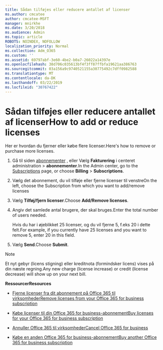 ```yaml
---
title: Sådan tilføjes eller reducere antallet af licenser
ms.author: cmcatee
author: cmcatee-MSFT
manager: mnirkhe
ms.date: 3/20/2018
ms.audience: Admin
ms.topic: article
ROBOTS: NOINDEX, NOFOLLOW
localization_priority: Normal
ms.collection: Adm_O365
ms.custom: ''
ms.assetid: 69797abf-3e60-4be2-b0a7-26022a14397e
ms.openlocfilehash: 38d706c035613bf4f3ff87ffbfa19621aa386763
ms.sourcegitcommit: 03a156a9c9740521155a30775492c7dff0982588
ms.translationtype: MT
ms.contentlocale: da-DK
ms.lasthandoff: 03/22/2019
ms.locfileid: "30767422"
---
```

# <a name="how-to-add-or-reduce-licenses"></a><span data-ttu-id="1e453-102">Sådan tilføjes eller reducere antallet af licenser</span><span class="sxs-lookup"><span data-stu-id="1e453-102">How to add or reduce licenses</span></span>

<span data-ttu-id="1e453-103">Her er hvordan du fjerner eller købe flere licenser.</span><span class="sxs-lookup"><span data-stu-id="1e453-103">Here's how to remove or purchase more licenses.</span></span>
  
1. <span data-ttu-id="1e453-104">Gå til siden [abonnementer](https://go.microsoft.com/fwlink/p/?linkid=842054) , eller Vælg **Fakturering** i centeret administration \> **abonnementer**.</span><span class="sxs-lookup"><span data-stu-id="1e453-104">In the Admin center, go to the [Subscriptions](https://go.microsoft.com/fwlink/p/?linkid=842054) page, or choose **Billing** \> **Subscriptions**.</span></span>
    
2. <span data-ttu-id="1e453-105">Vælg det abonnement, du vil tilføje eller fjerne licenser til venstre</span><span class="sxs-lookup"><span data-stu-id="1e453-105">On the left, choose the Subscription from which you want to add/remove licenses</span></span>
    
3. <span data-ttu-id="1e453-106">Vælg **Tilføj/fjern licenser**.</span><span class="sxs-lookup"><span data-stu-id="1e453-106">Choose **Add/Remove licenses**.</span></span>
    
4. <span data-ttu-id="1e453-107">Angiv det samlede antal brugere, der skal bruges.</span><span class="sxs-lookup"><span data-stu-id="1e453-107">Enter the total number of users needed.</span></span>
    
    <span data-ttu-id="1e453-108">Hvis du har i øjeblikket 25 licenser, og du vil fjerne 5, f.eks 20 i dette felt.</span><span class="sxs-lookup"><span data-stu-id="1e453-108">For example, if you currently have 25 licenses and you want to remove 5, enter 20 in this field.</span></span>
    
5. <span data-ttu-id="1e453-109">Vælg **Send**.</span><span class="sxs-lookup"><span data-stu-id="1e453-109">Choose **Submit**.</span></span>
    
> [!NOTE]
> <span data-ttu-id="1e453-110">Et nyt gebyr (licens stigning) eller kreditnota (formindsker licens) vises på din næste regning.</span><span class="sxs-lookup"><span data-stu-id="1e453-110">Any new charge (license increase) or credit (license decrease) will show up on your next bill.</span></span> 
  
 <span data-ttu-id="1e453-111">**Ressourcer**</span><span class="sxs-lookup"><span data-stu-id="1e453-111">**Resources**</span></span>
  
- [<span data-ttu-id="1e453-112">Fjerne licenser fra dit abonnement på Office 365 til virksomheder</span><span class="sxs-lookup"><span data-stu-id="1e453-112">Remove licenses from your Office 365 for business subscription</span></span>](https://support.office.com/article/9c64d127-e2dd-4ecc-81f5-2f87e5a74803)
    
- [<span data-ttu-id="1e453-113">Købe licenser til din Office 365 for business-abonnement</span><span class="sxs-lookup"><span data-stu-id="1e453-113">Buy licenses for your Office 365 for business subscription</span></span>](https://support.office.com/article/36081d8d-b3fa-4948-8c34-e217bba825e1)
    
- [<span data-ttu-id="1e453-114">Annuller Office 365 til virksomheder</span><span class="sxs-lookup"><span data-stu-id="1e453-114">Cancel Office 365 for business</span></span>](https://support.office.com/article/b1bc0bef-4608-4601-813a-cdd9f746709a)
    
- [<span data-ttu-id="1e453-115">Købe en anden Office 365 for business-abonnement</span><span class="sxs-lookup"><span data-stu-id="1e453-115">Buy another Office 365 for business subscription</span></span>](https://support.office.com/article/fab3b86c-3359-4042-8692-5d4dc7550b7c)
    

